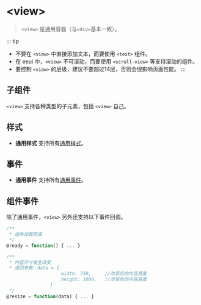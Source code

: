# &lt;view&gt; <Tag class="tag" value="2.3.3+"/>

> `<view>` 是通用容器（与`<div>`基本一致）。

::: tip
* 不要在 `<view>` 中直接添加文本，而要使用 `<text>` 组件。
* 在 eeui 中，`<view>` 不可滚动，而要使用 `<scroll-view>` 等支持滚动的组件。
* 要控制 `<view>` 的层级，建议不要超过14层，否则会很影响页面性能。
:::

## 子组件

`<view>` 支持各种类型的子元素，包括 `<view>` 自己。

## 样式

* **通用样式** 支持所有[通用样式](../weex/styles/common-styles.html)。

## 事件

* **通用事件** 支持所有[通用事件](../weex/events/common-events.html)。

## 组件事件

除了通用事件，`<view>` 另外还支持以下事件回调。

``` js
/**
 * 组件加载完成
 */
@ready = function() { ... }

/**
 * 内容尺寸发生改变
 * 返回参数：data = {
                    width: 750,     //改变后的内容宽度
                    height: 1000,   //改变后的内容高度
                }
 */
@resize = function(data) { ... }
```